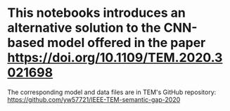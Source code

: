 # This notebooks introduces an alternative solution to the CNN-based model offered in the paper https://doi.org/10.1109/TEM.2020.3021698 

The corresponding model and data files are in TEM's GitHub repository: https://github.com/yw57721/IEEE-TEM-semantic-gap-2020
